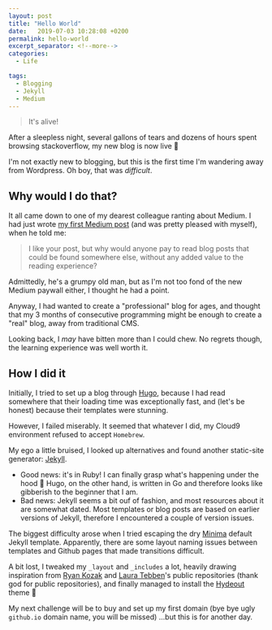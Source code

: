 ```yaml
---
layout: post
title: "Hello World"
date:   2019-07-03 10:28:08 +0200
permalink: hello-world
excerpt_separator: <!--more-->
categories:
  - Life

tags:
  - Blogging
  - Jekyll
  - Medium
---
```


> It's alive!

After a sleepless night, several gallons of tears and dozens of hours spent 
browsing stackoverflow, my new blog is now live 🌈

<!--more-->

I'm not exactly new to blogging, but this is the first time I'm wandering away
from Wordpress. Oh boy, that was *difficult*.

## Why would I do that?

It all came down to one of my dearest colleague ranting about Medium.
I had just wrote [my first Medium post](https://medium.com/@juju.siny/my-study-habits-ae5c778b5a14)
(and was pretty pleased with myself), when he told me:

> I like your post, but why would anyone pay to read blog posts that could be 
found somewhere else, without any added value to the reading experience?

Admittedly, he's a grumpy old man, but as I'm not too fond of the new 
Medium paywall either, I thought he had a point.

Anyway, I had wanted to create a "professional" blog for ages, and thought that
my 3 months of consecutive programming might be enough to create a "real"
blog, away from traditional CMS.

Looking back, I *may* have bitten more than I could chew. No regrets though, 
the learning experience was well worth it.

## How I did it

Initially, I tried to set up a blog through [Hugo](https://gohugo.io/),
because I had read somewhere that their loading time was exceptionally fast,
and (let's be honest) because their templates were stunning.

However, I failed miserably. It seemed that whatever I did, my Cloud9
environment refused to accept `Homebrew`. 

My ego a little bruised, I looked up alternatives and found another
static-site generator: [Jekyll](https://jekyllrb.com/).
* Good news: it's in Ruby! I can finally grasp what's happening 
under the hood 🙌 Hugo, on the other hand, is written in Go and therefore
looks like gibberish to the beginner that I am.
* Bad news: Jekyll seems a bit ouf of fashion, and most resources about
it are somewhat dated. Most templates or blog posts are based on earlier
versions of Jekyll, therefore I encountered a couple of version issues.

The biggest difficulty arose when I tried escaping the dry 
[Minima](https://jekyll.github.io/minima/) default Jekyll template.
Apparently, there are some layout naming issues between templates
and Github pages that made transitions difficult.

A bit lost, I tweaked my `_layout` and `_includes` a lot, heavily drawing
inspiration from [Ryan Kozak](https://github.com/d0n601/ryankozak.com)
and [Laura Tebben](https://github.com/ltebben/ltebben.github.io)'s 
public repositories (thank god for public repositories), and finally
managed to install the [Hydeout](https://github.com/fongandrew/hydeout) theme 🍾

My next challenge will be to buy and set up my first domain (bye bye ugly
`github.io` domain name, you will be missed) ...but this is for another day.
